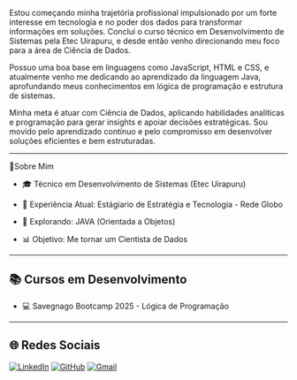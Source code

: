 Estou começando minha trajetória profissional impulsionado por um forte interesse em tecnologia e no poder dos dados para transformar informações em soluções. Concluí o curso técnico em Desenvolvimento de Sistemas pela Etec Uirapuru, e desde então venho direcionando meu foco para a área de Ciência de Dados.

Possuo uma boa base em linguagens como JavaScript, HTML e CSS, e atualmente venho me dedicando ao aprendizado da linguagem Java, aprofundando meus conhecimentos em lógica de programação e estrutura de sistemas.

Minha meta é atuar com Ciência de Dados, aplicando habilidades analíticas e programação para gerar insights e apoiar decisões estratégicas. Sou movido pelo aprendizado contínuo e pelo compromisso em desenvolver soluções eficientes e bem estruturadas.

_____________________________________________________________________________________________________________________________________________________________________________________________

📌Sobre Mim

- 🎓 Técnico em Desenvolvimento de Sistemas (Etec Uirapuru)

- 💼 Experiência Atual: Estágiario de Estratégia e Tecnologia - Rede Globo

- 🚀 Explorando: JAVA (Orientada a Objetos)

- 📊 Objetivo: Me tornar um Cientista de Dados

___________________________________________________________________________________________________________________________________________________________________________________________

📚 Cursos em Desenvolvimento
-------------------------------------------------------------------------------------------------------------------------------------------------------------------------------------------
- 💻 Savegnago Bootcamp 2025 - Lógica de Programação
___________________________________________________________________________________________________________________________________________________________________________________________

🌐 Redes Sociais
-------------------------------------------------------------------------------------------------------------------------------------------------------------------------------------------
[![LinkedIn](https://img.shields.io/badge/LinkedIn-blue?style=flat&logo=linkedin&logoColor=white)](https://www.linkedin.com/in/joão-pedro-pereira-0149871b0/)
[![GitHub](https://img.shields.io/badge/GitHub-000?style=flat&logo=github&logoColor=white)](https://github.com/joaojota45)
[![Gmail](https://img.shields.io/badge/Gmail-D14836?style=flat&logo=gmail&logoColor=white)](mailto:joaosilvapereira.045@gmail.com)



